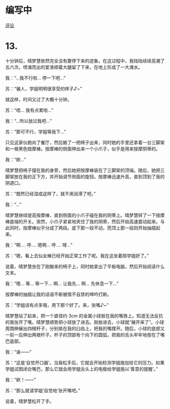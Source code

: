 # 编写中
[评论](https://github.com/SCLeoX/Wearable-Technology/issues/20)

# 13.
十分钟后，晴梦慧依然完全没有要停下来的迹象。在这过程中，我陆陆续续高潮了五六次。喷涌而出的爱液顺着大腿留了下来，在地上形成了一大滩水。

我：“...我不行啦... 停一下吧...”

苏：“骗人，学姐明明很享受的样子♪~”

就这样，时间又过了大概十分钟。

苏：“唔... 我有点累啦...”

我：“...所以放过我吧...”

苏：“那可不行，学姐等我下...”

只见这家伙跑向了餐厅，然后搬了一把椅子出来，同时她的手里还拿着一台三脚架和一根黑色按摩棒。按摩棒的侧面伸出来一个小爪子，似乎是用来按摩阴蒂的。

我：“欸...”

晴梦慧把椅子摆在我的身旁，然后她把按摩棒装在了三脚架的顶端。随后，她把三脚架放在我的正下方，并开始调节侧面的旋钮。按摩棒迅速升高，直到顶到了我的阴道口。

苏：“既然已经湿成这样了，就不用润滑了吧。”

我：“...”

晴梦慧继续提高按摩棒，直到侧面的小爪子碰在我的阴蒂上。晴梦慧转了一下按摩棒底端的开关。突然，小爪子紧紧地夹住了我的阴蒂，然后开始高速震动起来。与此同时，按摩棒似乎分成了两段。底下那一段不动，而顶上那一段则开始抽插起来。

我：“啊.... 呼.... 嗯啊... 呼.... 呀...”

苏：“嗯，看上去仙女棒已经开始正常工作了呢。我在这坐着陪学姐好了。”

说着，晴梦慧坐在了刚搬来的椅子上，同时她拿出了平板电脑，然后开始阅读什么文本。

我：“嗯... 等... 等一下... 啊... 让我先... 啊... 先休息一下...”

按摩棒的抽插让我的话语不断被情不自禁的呻吟打断。

苏：“学姐话有点多哦，用下那个好了。来，张嘴♪~”

晴梦慧站了起来，把一个直径约 3cm 的金属小球抵在我的嘴唇上。知道无法反抗的我张开了嘴。晴梦慧顺势把小球放了进去。刚放进去，小球就“展开来了”。小球周围伸展出四根杆子，分别抵在我的臼齿上，把我的嘴撑开。随后，小球的底部又一前一后伸出两根杆子，杆子的顶部有个向下的圆弧，把我的舌头牢牢地按在了嘴巴底部。

我：“诶——”

苏：“这是‘自觉开口器’。当我松手后，它就会开始检测学姐施加给它的压力。如果学姐试图闭合嘴巴，那么它就会用学姐舌头上的电极给学姐施以‘善意的提醒’。”

我：“欸！——”

苏：“那么就请学姐‘自觉地’张开嘴吧。”

说着，晴梦慧松开了手。